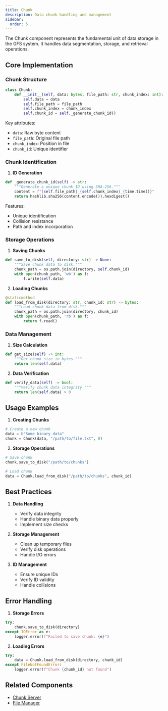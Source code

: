 ```yaml
---
title: Chunk
description: Data chunk handling and management
sidebar:
  order: 5
---
```


The Chunk component represents the fundamental unit of data storage in the GFS system. It handles data segmentation, storage, and retrieval operations.

## Core Implementation

### Chunk Structure
```python
class Chunk:
    def __init__(self, data: bytes, file_path: str, chunk_index: int):
        self.data = data
        self.file_path = file_path
        self.chunk_index = chunk_index
        self.chunk_id = self._generate_chunk_id()
```

Key attributes:
- `data`: Raw byte content
- `file_path`: Original file path
- `chunk_index`: Position in file
- `chunk_id`: Unique identifier

### Chunk Identification

1. **ID Generation**
```python
def _generate_chunk_id(self) -> str:
    """Generate a unique chunk ID using SHA-256."""
    content = f"{self.file_path}_{self.chunk_index}_{time.time()}"
    return hashlib.sha256(content.encode()).hexdigest()
```
Features:
- Unique identification
- Collision resistance
- Path and index incorporation

### Storage Operations

1. **Saving Chunks**
```python
def save_to_disk(self, directory: str) -> None:
    """Save chunk data to disk."""
    chunk_path = os.path.join(directory, self.chunk_id)
    with open(chunk_path, 'wb') as f:
        f.write(self.data)
```

2. **Loading Chunks**
```python
@staticmethod
def load_from_disk(directory: str, chunk_id: str) -> bytes:
    """Load chunk data from disk."""
    chunk_path = os.path.join(directory, chunk_id)
    with open(chunk_path, 'rb') as f:
        return f.read()
```

### Data Management

1. **Size Calculation**
```python
def get_size(self) -> int:
    """Get chunk size in bytes."""
    return len(self.data)
```

2. **Data Verification**
```python
def verify_data(self) -> bool:
    """Verify chunk data integrity."""
    return len(self.data) > 0
```

## Usage Examples

1. **Creating Chunks**
```python
# Create a new chunk
data = b"Some binary data"
chunk = Chunk(data, "/path/to/file.txt", 0)
```

2. **Storage Operations**
```python
# Save chunk
chunk.save_to_disk("/path/to/chunks")

# Load chunk
data = Chunk.load_from_disk("/path/to/chunks", chunk_id)
```

## Best Practices

1. **Data Handling**
   - Verify data integrity
   - Handle binary data properly
   - Implement size checks

2. **Storage Management**
   - Clean up temporary files
   - Verify disk operations
   - Handle I/O errors

3. **ID Management**
   - Ensure unique IDs
   - Verify ID validity
   - Handle collisions

## Error Handling

1. **Storage Errors**
```python
try:
    chunk.save_to_disk(directory)
except IOError as e:
    logger.error(f"Failed to save chunk: {e}")
```

2. **Loading Errors**
```python
try:
    data = Chunk.load_from_disk(directory, chunk_id)
except FileNotFoundError:
    logger.error(f"Chunk {chunk_id} not found")
```

## Related Components
- [Chunk Server](chunk-server)
- [File Manager](file-manager)